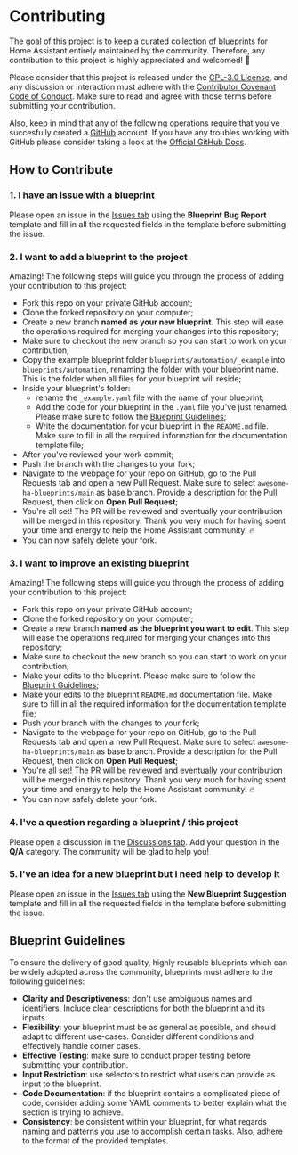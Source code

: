 # Contributing

The goal of this project is to keep a curated collection of blueprints for Home Assistant entirely maintained by the community. Therefore, any contribution to this project is highly appreciated and welcomed! :rocket:

Please consider that this project is released under the [GPL-3.0 License](https://github.com/yarafie/awesome-ha-blueprints/blob/main/LICENSE), and any discussion or interaction must adhere with the [Contributor Covenant Code of Conduct](https://github.com/yarafie/awesome-ha-blueprints/blob/main/CODE_OF_CONDUCT.md). Make sure to read and agree with those terms before submitting your contribution.

Also, keep in mind that any of the following operations require that you've succesfully created a [GitHub](https://github.com/) account. If you have any troubles working with GitHub please consider taking a look at the [Official GitHub Docs](https://docs.github.com/).

## How to Contribute

### 1. I have an issue with a blueprint

Please open an issue in the [Issues tab](https://github.com/yarafie/awesome-ha-blueprints/issues) using the **Blueprint Bug Report** template and fill in all the requested fields in the template before submitting the issue.

### 2. I want to add a blueprint to the project

Amazing! The following steps will guide you through the process of adding your contribution to this project:

- Fork this repo on your private GitHub account;
- Clone the forked repository on your computer;
- Create a new branch **named as your new blueprint**. This step will ease the operations required for merging your changes into this repository;
- Make sure to checkout the new branch so you can start to work on your contribution;
- Copy the example blueprint folder `blueprints/automation/_example` into `blueprints/automation`, renaming the folder with your blueprint name. This is the folder when all files for your blueprint will reside;
- Inside your blueprint's folder:
  - rename the `_example.yaml` file with the name of your blueprint;
  - Add the code for your blueprint in the `.yaml` file you've just renamed. Please make sure to follow the [Blueprint Guidelines](CONTRIBUTING.md#Blueprint-Guidelines);
  - Write the documentation for your blueprint in the `README.md` file. Make sure to fill in all the required information for the documentation template file;
- After you've reviewed your work commit;
- Push the branch with the changes to your fork;
- Navigate to the webpage for your repo on GitHub, go to the Pull Requests tab and open a new Pull Request. Make sure to select `awesome-ha-blueprints/main` as base branch. Provide a description for the Pull Request, then click on **Open Pull Request**;
- You're all set! The PR will be reviewed and eventually your contribution will be merged in this repository. Thank you very much for having spent your time and energy to help the Home Assistant community! :fire:
- You can now safely delete your fork.

### 3. I want to improve an existing blueprint

Amazing! The following steps will guide you through the process of adding your contribution to this project:

- Fork this repo on your private GitHub account;
- Clone the forked repository on your computer;
- Create a new branch **named as the blueprint you want to edit**. This step will ease the operations required for merging your changes into this repository;
- Make sure to checkout the new branch so you can start to work on your contribution;
- Make your edits to the blueprint. Please make sure to follow the [Blueprint Guidelines](CONTRIBUTING.md#Blueprint-Guidelines);
- Make your edits to the blueprint `README.md` documentation file. Make sure to fill in all the required information for the documentation template file;
- Push your branch with the changes to your fork;
- Navigate to the webpage for your repo on GitHub, go to the Pull Requests tab and open a new Pull Request. Make sure to select `awesome-ha-blueprints/main` as base branch. Provide a description for the Pull Request, then click on **Open Pull Request**;
- You're all set! The PR will be reviewed and eventually your contribution will be merged in this repository. Thank you very much for having spent your time and energy to help the Home Assistant community! :fire:
- You can now safely delete your fork.

### 4. I've a question regarding a blueprint / this project

Please open a discussion in the [Discussions tab](https://github.com/yarafie/awesome-ha-blueprints/discussions). Add your question in the **Q/A** category. The community will be glad to help you!

### 5. I've an idea for a new blueprint but I need help to develop it

Please open an issue in the [Issues tab](https://github.com/yarafie/awesome-ha-blueprints/discussions) using the **New Blueprint Suggestion** template and fill in all the requested fields in the template before submitting the issue.

## Blueprint Guidelines

To ensure the delivery of good quality, highly reusable blueprints which can be widely adopted across the community, blueprints must adhere to the following guidelines:

- **Clarity and Descriptiveness**: don't use ambiguous names and identifiers. Include clear descriptions for both the blueprint and its inputs.
- **Flexibility**: your blueprint must be as general as possible, and should adapt to different use-cases. Consider different conditions and effectively handle corner cases.
- **Effective Testing**: make sure to conduct proper testing before submitting your contribution.
- **Input Restriction**: use selectors to restrict what users can provide as input to the blueprint.
- **Code Documentation**: if the blueprint contains a complicated piece of code, consider adding some YAML comments to better explain what the section is trying to achieve.
- **Consistency**: be consistent within your blueprint, for what regards naming and patterns you use to accomplish certain tasks. Also, adhere to the format of the provided templates.
